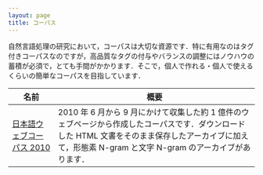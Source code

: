 ```yaml
---
layout: page
title: コーパス
---
```


自然言語処理の研究において，コーパスは大切な資源です．特に有用なのはタグ付きコーパスなのですが，高品質なタグの付与やバランスの調整にはノウハウの蓄積が必須で，とても手間がかかります．そこで，個人で作れる・個人で使えるくらいの簡単なコーパスを目指しています．

名前|概要
--|--
[日本語ウェブコーパス 2010](nwc2010)|2010 年 6 月から 9 月にかけて収集した約 1 億件のウェブページから作成したコーパスです．ダウンロードした HTML 文書をそのまま保存したアーカイブに加えて，形態素 N-gram と文字 N-gram のアーカイブがあります．
